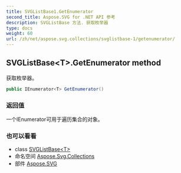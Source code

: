 ```yaml
---
title: SVGListBase1.GetEnumerator
second_title: Aspose.SVG for .NET API 参考
description: SVGListBase 方法. 获取枚举器
type: docs
weight: 60
url: /zh/net/aspose.svg.collections/svglistbase-1/getenumerator/
---
```

## SVGListBase&lt;T&gt;.GetEnumerator method

获取枚举器。

```csharp
public IEnumerator<T> GetEnumerator()
```

### 返回值

一个IEnumerator可用于遍历集合的对象。

### 也可以看看

* class [SVGListBase&lt;T&gt;](../)
* 命名空间 [Aspose.Svg.Collections](../../svglistbase-1/)
* 部件 [Aspose.SVG](../../../)


